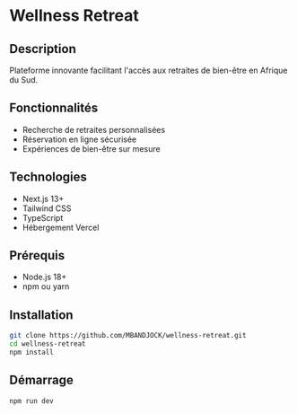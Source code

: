 # Wellness Retreat

## Description
Plateforme innovante facilitant l'accès aux retraites de bien-être en Afrique du Sud.

## Fonctionnalités
- Recherche de retraites personnalisées
- Réservation en ligne sécurisée
- Expériences de bien-être sur mesure

## Technologies
- Next.js 13+
- Tailwind CSS
- TypeScript
- Hébergement Vercel

## Prérequis
- Node.js 18+
- npm ou yarn

## Installation
```bash
git clone https://github.com/MBANDJOCK/wellness-retreat.git
cd wellness-retreat
npm install
```

## Démarrage
```bash
npm run dev
```
